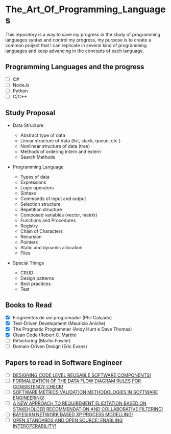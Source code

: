 # The_Art_Of_Programming_Languages

This repository is a way to save my progress in the study of programming languages syntax and control my progress, my  purpose is to create a common project that I can replicate in several kind of programming languages and keep advancing in the concepts of each language.

## Programming Languages and the progress

- [ ] C#
- [ ] NodeJs
- [ ] Python
- [ ] C/C++

## Study Proposal

- Data Structure 
    - Abstract type of data
    - Linear structure of data (list, stack, queue, etc.)
    - Nonlinear structure of data (tree)
    - Methods of ordering intern and extern
    - Search Methods

- Programming Language
    - Types of data
    - Expressions
    - Logic operators
    - Sintaxe
    - Commands of input and output
    - Selection structure
    - Repetition structure
    - Composed variables (vector, matrix)
    - Functions and Procedures
    - Registry
    - Chain of Characters
    - Recursion
    - Pointers
    - Static and dynamic allocation
    - Files 

- Special Things
    - CRUD
    - Design patterns
    - Best practices
    - Test

## Books to Read

- [x] Fragmentos de um programador (Phil Calçado)
- [x] Test-Driven Development (Mauricio Aniche)
- [x] The Pragmatic Programmer (Andy Hunt e Dave Thomas)
- [x] Clean Code (Robert C. Martin)
- [ ] Refactoring (Martin Fowler)
- [ ] Domain-Driven Design (Eric Evans)

## Papers to read in Software Engineer

- [ ] [DESIGNING CODE LEVEL REUSABLE SOFTWARE COMPONENTS!](https://airccse.org/journal/ijsea/papers/3112ijsea16.pdf)
- [ ] [FORMALIZATION OF THE DATA FLOW DIAGRAM RULES FOR CONSISTENCY CHECK!](https://airccse.org/journal/ijsea/papers/1010ijsea6.pdf)
- [ ] [SOFTWARE METRICS VALIDATION METHODOLOGIES IN SOFTWARE ENGINEERING!](https://airccse.org/journal/ijsea/papers/5614ijsea06.pdf)
- [ ] [A NEW APPROACH TO REQUIREMENT ELICITATION BASED ON STAKEHOLDER RECOMMENDATION AND COLLABORATIVE FILTERING!](https://airccse.org/journal/ijsea/papers/3312ijsea05.pdf)
- [ ] [BAYESIAN NETWORK BASED XP PROCESS MODELLING!](https://airccse.org/journal/ijsea/papers/0710ijsea1.pdf)
- [ ] [OPEN STANDARDS AND OPEN SOURCE: ENABLING INTEROPERABILITY!](https://airccse.org/journal/ijsea/papers/0111ijsea01.pdf)
